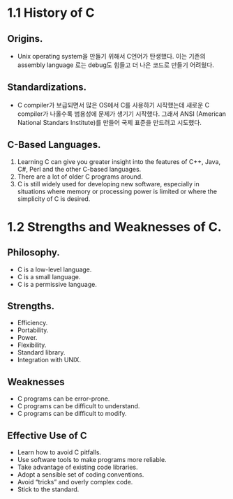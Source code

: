 # 1.1 History of C

## Origins. 
- Unix operating system을 만들기 위해서 C언어가 탄생했다. 이는 기존의 assembly language 로는 debug도 힘들고 더 나은 코드로 만들기 어려웠다.

## Standardizations. 
- C compiler가 보급되면서 많은 OS에서 C를 사용하기 시작했는데 새로운 C compiler가 나올수록 범용성에 문제가 생기기 시작했다. 그래서 ANSI (American National Standars Institute)를 만들어 국제 표준을 만드려고 시도했다.

## C-Based Languages. 
1. Learning C can give you greater insight into the features of C++, Java, C#, Perl and the other C-based languages. 
2. There are a lot of older C programs around. 
3. C is still widely used for developing new software, especially in situations where memory or processing power is limited or where the simplicity of C is desired. 

# 1.2 Strengths and Weaknesses of C. 

## Philosophy. 
- C is a low-level language. 
- C is a small language. 
- C is a permissive language. 

## Strengths. 
- Efficiency. 
- Portability. 
- Power. 
- Flexibility. 
- Standard library. 
- Integration with UNIX. 

## Weaknesses
- C programs can be error-prone. 
- C programs can be difficult to understand. 
- C programs can be difficult to modify. 

## Effective Use of C
- Learn how to avoid C pitfalls. 
- Use software tools to make programs more reliable. 
- Take advantage of existing code libraries. 
- Adopt a sensible set of coding conventions. 
- Avoid “tricks” and overly complex code. 
- Stick to the standard. 
